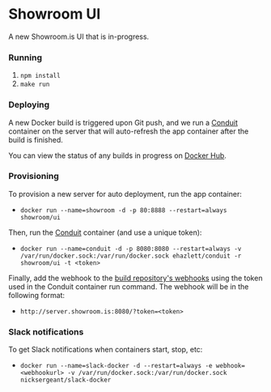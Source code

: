 Showroom UI
===========

A new Showroom.is UI that is in-progress.

### Running

1. `npm install`
2. `make run`

### Deploying

A new Docker build is triggered upon Git push, and we run a [Conduit](https://github.com/ehazlett/conduit)
container on the server that will auto-refresh the app container after the build
is finished.

You can view the status of any builds in progress on [Docker Hub](https://registry.hub.docker.com/u/showroom/ui/builds_history/96275/).

### Provisioning

To provision a new server for auto deployment, run the app container:

- `docker run --name=showroom -d -p 80:8888 --restart=always showroom/ui`

Then, run the [Conduit](https://github.com/ehazlett/conduit) container (and
use a unique token):

- `docker run --name=conduit -d -p 8080:8080 --restart=always -v /var/run/docker.sock:/var/run/docker.sock ehazlett/conduit -r showroom/ui -t <token>`

Finally, add the webhook to the [build repository's webhooks](https://registry.hub.docker.com/u/showroom/ui/settings/webhooks/)
using the token used in the Conduit container run command. The webhook will be
in the following format:

- `http://server.showroom.is:8080/?token=<token>`

### Slack notifications

To get Slack notifications when containers start, stop, etc:

- `docker run --name=slack-docker -d --restart=always -e webhook=<webhookurl> -v /var/run/docker.sock:/var/run/docker.sock nicksergeant/slack-docker`
